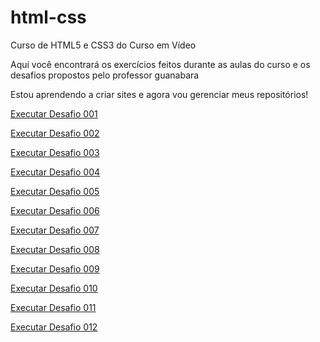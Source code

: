 # html-css
 Curso de HTML5 e CSS3 do Curso em Vídeo

Aqui você encontrará os exercícios feitos durante as aulas do curso e os desafios propostos pelo professor guanabara

Estou aprendendo a criar sites e agora vou gerenciar meus repositórios!


<a href="https://g4breela.github.io/html-css/Desafios/desafio01/index.html" target="_blank"> Executar Desafio 001 </a>

<a href="https://g4breela.github.io/html-css/Desafios/desafio02/index.html" target="_blank"> Executar Desafio 002 </a>

<a href="https://g4breela.github.io/html-css/Desafios/desafio03/index.html" target="_blank"> Executar Desafio 003 </a>

<a href="https://g4breela.github.io/html-css/Desafios/desafio04/index.html" target="_blank"> Executar Desafio 004 </a>

<a href="https://g4breela.github.io/html-css/Desafios/desafio05/index.html" target="_blank"> Executar Desafio 005 </a>

<a href="https://g4breela.github.io/html-css/Desafios/desafio06/index.html" target="_blank"> Executar Desafio 006 </a>

<a href="https://g4breela.github.io/html-css/Desafios/desafio07/index.html" target="_blank"> Executar Desafio 007 </a>

<a href="https://g4breela.github.io/html-css/Desafios/desafio08/index.html" target="_blank"> Executar Desafio 008 </a>

<a href="https://g4breela.github.io/html-css/Desafios/desafio09/index.html" target="_blank"> Executar Desafio 009 </a>

<a href="https://g4breela.github.io/html-css/Desafios/desafio10%20-%20segunda%20tentativa/index.html" target="_blank"> Executar Desafio 010 </a>

<a href="https://g4breela.github.io/html-css/Desafios/desafio11/index.html" target="_blank"> Executar Desafio 011 </a>

<a href="https://g4breela.github.io/html-css/Desafios/desafio12/index.html" target="_blank"> Executar Desafio 012 </a>
